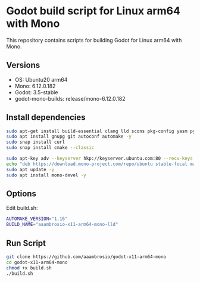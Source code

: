 # Godot build script for Linux arm64 with Mono

This repository contains scripts for building Godot for Linux arm64 with Mono.

## Versions

- OS: Ubuntu20 arm64
- Mono: 6.12.0.182
- Godot: 3.5-stable
- godot-mono-builds: release/mono-6.12.0.182

## Install dependencies

```bash
sudo apt-get install build-essential clang lld scons pkg-config yasm python3.8-distutils libx11-dev libxcursor-dev libxinerama-dev libgl1-mesa-dev libglu-dev libasound2-dev libpulse-dev libudev-dev libxi-dev libxrandr-dev -y
sudo apt install gnupg git autoconf automake -y
sudo snap install curl
sudo snap install cmake --classic

sudo apt-key adv --keyserver hkp://keyserver.ubuntu.com:80 --recv-keys 3FA7E0328081BFF6A14DA29AA6A19B38D3D831EF
echo "deb https://download.mono-project.com/repo/ubuntu stable-focal main" | sudo tee /etc/apt/sources.list.d/mono-official-stable.list
sudo apt update -y
sudo apt install mono-devel -y
```

## Options
Edit build.sh:
```bash
AUTOMAKE_VERSION="1.16"
BUILD_NAME="aaambrosio-x11-arm64-mono-lld"
```

## Run Script
```bash
git clone https://github.com/aaambrosio/godot-x11-arm64-mono
cd godot-x11-arm64-mono
chmod +x build.sh
./build.sh
```
